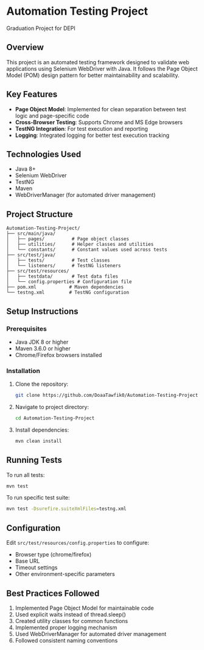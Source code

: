# Automation Testing Project
Graduation Project for DEPI 

## Overview
This project is an automated testing framework designed to validate web applications using Selenium WebDriver with Java. It follows the Page Object Model (POM) design pattern for better maintainability and scalability.

## Key Features
- **Page Object Model**: Implemented for clean separation between test logic and page-specific code
- **Cross-Browser Testing**: Supports Chrome and MS Edge browsers
- **TestNG Integration**: For test execution and reporting
- **Logging**: Integrated logging for better test execution tracking

## Technologies Used
- Java 8+
- Selenium WebDriver
- TestNG
- Maven
- WebDriverManager (for automated driver management)

## Project Structure
```
Automation-Testing-Project/
├── src/main/java/
│   ├── pages/          # Page object classes
│   ├── utilities/      # Helper classes and utilities
│   └── constants/      # Constant values used across tests
├── src/test/java/
│   ├── tests/          # Test classes
│   └── listeners/      # TestNG listeners
├── src/test/resources/
│   ├── testdata/       # Test data files
│   └── config.properties # Configuration file
├── pom.xml            # Maven dependencies
└── testng.xml         # TestNG configuration
```

## Setup Instructions

### Prerequisites
- Java JDK 8 or higher
- Maven 3.6.0 or higher
- Chrome/Firefox browsers installed

### Installation
1. Clone the repository:
   ```bash
   git clone https://github.com/DoaaTawfik0/Automation-Testing-Project.git
   ```
2. Navigate to project directory:
   ```bash
   cd Automation-Testing-Project
   ```
3. Install dependencies:
   ```bash
   mvn clean install
   ```

## Running Tests
To run all tests:
```bash
mvn test
```

To run specific test suite:
```bash
mvn test -Dsurefire.suiteXmlFiles=testng.xml
```

## Configuration
Edit `src/test/resources/config.properties` to configure:
- Browser type (chrome/firefox)
- Base URL
- Timeout settings
- Other environment-specific parameters

## Best Practices Followed
1. Implemented Page Object Model for maintainable code
2. Used explicit waits instead of thread.sleep()
3. Created utility classes for common functions
4. Implemented proper logging mechanism
5. Used WebDriverManager for automated driver management
6. Followed consistent naming conventions
